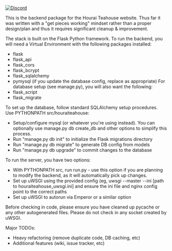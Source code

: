 [![Discord](https://discordapp.com/api/guilds/151219753434742784/widget.png)](https://discord.gg/VuZhs9V)

This is the backend package for the Hourai Teahouse website.  Thus far it was written with a "get pieces working" mindset rather than a proper design/plan and thus it requires significant cleanup & improvement.

The stack is built on the Flask Python framework.  To run the backend, you will need a Virtual Environment with the following packages installed:
* flask
* flask_api
* flask_cors
* flask_bcrypt
* flask_sqlalchemy
* pymysql (if you update the database config, replace as appropriate)
For database setup (see manage.py), you will also want the following:
* flask_script
* flask_migrate

To set up the database, follow standard SQLAlchemy setup procedures.  Use PYTHONPATH src/houraiteahouse:
* Setup/configure mysql (or whatever you're using instead).  You can optionally use manage.py db create_db and other options to simplify this process.
* Run "manage.py db init" to initialize the Flask migrations directory
* Run "manage.py db migrate" to generate DB config from models
* Run "manage.py db upgrade" to commit changes to the database

To run the server, you have two options:
* With PYTHONPATH src, run run.py - use this option if you are planning to modify the backend, as it will automatically pick up changes.
* Set up uWSGI using the provided config (eg, uwsgi --master --ini [path to houraiteahouse_uwsgi.ini] and ensure the ini file and nginx config point to the correct paths
* Set up uWSGI to autorun via Emperor or a similar option

Before checking in code, please ensure you have cleaned up pycache or any other autogenerated files.  Please do not check in any socket created by uWSGI.

Major TODOs:
* Heavy refactoring (remove duplicate code, DB caching, etc)
* Additional features (wiki, issue tracker, etc)

